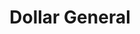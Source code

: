 ---
title: "Dollar General"
url: /wallace/dollar-general-north-norwood-street/
shop: variety store
---